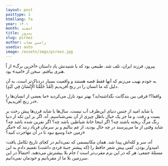 ```yaml
---
layout: post
posttype: 1
htmllang: fa
year: ۱۴۰۱
month: اسفند
title: پیروز
slug: pirooz
author: رامین مجاب
usediv: auto
image: /assets/imgs/pirooz.jpg
---
```


پیروز، فرزند ایران، تلف شد. طبیعی بود که با شنیدنش یادِ داستان «آخرین برگ» از اُ هنری بیافتم. سخن از «امید» بود. 

به خودم نهیب می‌زنم که آنها فقط قصه هستند و واقعیت بسیار دردناک‌تر است، به آن دلیل که ما انسان را در رنج آفریدیم (لَقَدْ خَلَقْنَا الْإِنْسَانَ فِي كَبَدٍ).

واقعا؟! فرقی بین بندگانت نگذاشته‌اید؟ بهتر نبود نازل می‌کردید «ما بعضی از انسان‌ها را در رنج آفریدیم؟». 

یا شاید امید از جنس دنیای این‌طرف آب نیست. سال‌ها یا شاید قرن‌ها پیش رخت بر بست و رفت. و ما جز یک خیال باطل چیزی از آن نمی‌شناسیم. آه، اگر بر این تکه از دنیا رنگ مرگ ریخته باشند چه؟ اگر اینجا خانهٔ شیاطین باشد چه؟ اگر نفرین شده باشد چه؟ شاید وقتی از ما می‌پرسند در چه حال بودید، از غم بنالیم و بر سرمان فریاد زنند که «مگر زمین خدا وسیع نبود تا در آن مهاجرت کنید؟»
 
آه، سر و کله‌اش پیدا شد. همان مکانیسمی که نمی‌دانم در کجای تاریخ تکامل یافت: امیدوار بودن. کمی پیش شعر حافظ را (که پیشتر جنبهٔ فردی داشت) تعمیم دادم به این مسئلهٔ جمعی: هر که در این بزم مقرب‌تر است / جام بلا بیشترش می‌دهند. احتمالاً در این سرزمین بلا ما از مقربانیم و خودمان نمی‌دانیم.
 
 